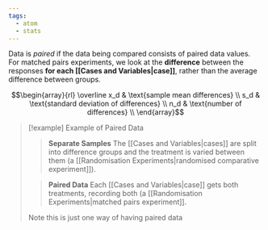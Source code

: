 ```yaml
---
tags:
  - atom
  - stats
---
```

Data is *paired* if the data being compared consists of paired data values. For matched pairs experiments, we look at the **difference** between the responses **for each [[Cases and Variables|case]]**, rather than the average difference between groups.

$$\begin{array}{rl}
	\overline x_d & \text{sample mean differences} \\
	s_d & \text{standard deviation of differences} \\
	n_d & \text{number of differences} \\
\end{array}$$

> [!example] Example of Paired Data
>  > **Separate Samples**
>  > The [[Cases and Variables|cases]] are split into difference groups and the treatment is varied between them (a [[Randomisation Experiments|randomised comparative experiment]]).
>  
>  > **Paired Data**
>  > Each [[Cases and Variables|case]] gets both treatments, recording both (a [[Randomisation Experiments|matched pairs experiment]].
>
> Note this is just one way of having paired data